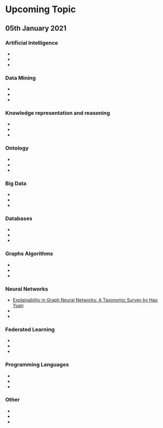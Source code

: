 # Upcoming Topic

## 05th January 2021

### Artificial Intelligence
- 
- 
- 

### Data Mining
- 
- 
- 
### Knowledge representation and reasoning
- 
- 
- 

### Ontology
- 
- 
- 

### Big Data
- 
- 
- 


### Databases
- 
- 
- 

### Graphs Algorithms
- 
- 
- 

### Neural Networks
- [Explainability in Graph Neural Networks: A Taxonomic Survey by Hao Yuan](https://arxiv.org/pdf/2012.15445v1.pdf)
- 
- 

### Federated Learning
- 
- 
- 

### Programming Languages
- 
- 
- 

### Other
- 
- 
- 
